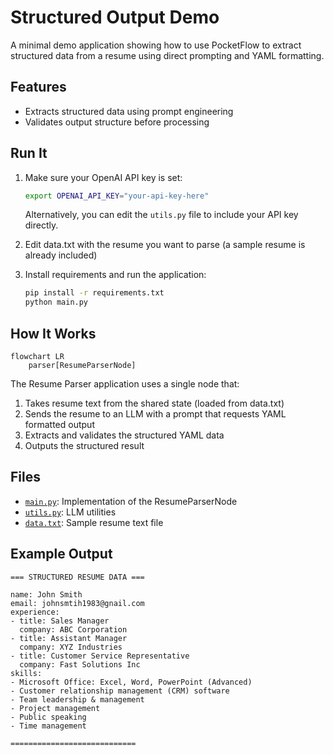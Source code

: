 # Structured Output Demo

A minimal demo application showing how to use PocketFlow to extract structured data from a resume using direct prompting and YAML formatting.

## Features

- Extracts structured data using prompt engineering
- Validates output structure before processing

## Run It

1. Make sure your OpenAI API key is set:
    ```bash
    export OPENAI_API_KEY="your-api-key-here"
    ```
    Alternatively, you can edit the `utils.py` file to include your API key directly.

2. Edit data.txt with the resume you want to parse (a sample resume is already included)

3. Install requirements and run the application:
    ```bash
    pip install -r requirements.txt
    python main.py
    ```

## How It Works

```mermaid
flowchart LR
    parser[ResumeParserNode]
```

The Resume Parser application uses a single node that:
1. Takes resume text from the shared state (loaded from data.txt)
2. Sends the resume to an LLM with a prompt that requests YAML formatted output
3. Extracts and validates the structured YAML data
4. Outputs the structured result

## Files

- [`main.py`](./main.py): Implementation of the ResumeParserNode
- [`utils.py`](./utils.py): LLM utilities
- [`data.txt`](./data.txt): Sample resume text file
 
## Example Output

```
=== STRUCTURED RESUME DATA ===

name: John Smith
email: johnsmtih1983@gnail.com
experience:
- title: Sales Manager
  company: ABC Corporation
- title: Assistant Manager
  company: XYZ Industries
- title: Customer Service Representative
  company: Fast Solutions Inc
skills:
- Microsoft Office: Excel, Word, PowerPoint (Advanced)
- Customer relationship management (CRM) software
- Team leadership & management
- Project management
- Public speaking
- Time management

============================
```